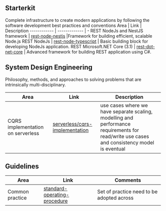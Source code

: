 ## Starterkit
Complete infrastructure to create modern applications by following the software development best practices and conventions
Area | Link | Description
------------ | ------------- | - 
REST NodeJs and NestJS framework |  [rest-node-nestjs](https://github.com/NeoSOFT-Technologies/rest-node-nestjs) |Framework for building efficient, scalable Node.js
REST NodeJs |  [rest-node-typescript](https://github.com/NeoSOFT-Technologies/rest-node-typescript) | Basic building block for developing NodeJs application.
REST Microsoft.NET Core (3.1) |  [rest-dot-net-core](https://github.com/NeoSOFT-Technologies/rest-dot-net-core) | Advanced framework for building REST application using C#.

## System Design Engineering
Philosophy, methods, and approaches to solving problems that are intrinsically multi-disciplinary.

Area | Link | Description
------------ | ------------- | - 
CQRS implementation on serverless |  [serverless/cqrs-implementation](https://github.com/NeoSOFT-Technologies/concept-to-boilerpate/blob/main/serverless/cqrs-implementation.md) | use cases where we have separate scaling, modelling and performance requirements for read/write use cases and consistency model is eventual


## Guidelines
Area | Link | Comments
------------ | ------------- | - 
Common practice | [standard-operating-procedure](https://github.com/NeoSOFT-Technologies/standard-operating-procedure) | Set of practice need to be adopted across


